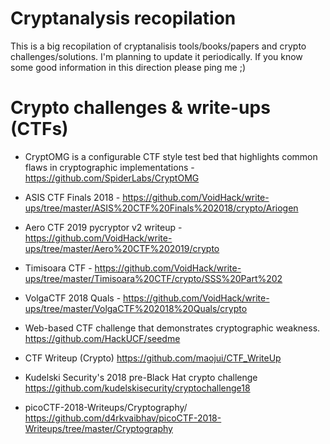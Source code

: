 # Cryptanalysis recopilation

This is a big recopilation of cryptanalisis tools/books/papers and crypto challenges/solutions. I'm planning to update it periodically. If you know some good information in this direction please ping me ;)

# Crypto challenges & write-ups (CTFs)

* CryptOMG is a configurable CTF style test bed that highlights common flaws in cryptographic implementations -https://github.com/SpiderLabs/CryptOMG

* ASIS CTF Finals 2018 - 
https://github.com/VoidHack/write-ups/tree/master/ASIS%20CTF%20Finals%202018/crypto/Ariogen

* Aero CTF 2019 pycryptor v2 writeup - 
https://github.com/VoidHack/write-ups/tree/master/Aero%20CTF%202019/crypto

* Timisoara CTF - 
https://github.com/VoidHack/write-ups/tree/master/Timisoara%20CTF/crypto/SSS%20Part%202

* VolgaCTF 2018 Quals - 
https://github.com/VoidHack/write-ups/tree/master/VolgaCTF%202018%20Quals/crypto

* Web-based CTF challenge that demonstrates cryptographic weakness.
https://github.com/HackUCF/seedme

* CTF Writeup (Crypto)
https://github.com/maojui/CTF_WriteUp

* Kudelski Security's 2018 pre-Black Hat crypto challenge
https://github.com/kudelskisecurity/cryptochallenge18

* picoCTF-2018-Writeups/Cryptography/
https://github.com/d4rkvaibhav/picoCTF-2018-Writeups/tree/master/Cryptography




